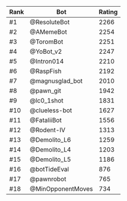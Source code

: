 Rank|Bot|Rating
---|---|---
#1|@ResoluteBot|2266
#2|@AMemeBot|2254
#3|@ToromBot|2251
#4|@YoBot_v2|2247
#5|@Intron014|2210
#6|@RaspFish|2192
#7|@magnusglad_bot|2010
#8|@pawn_git|1942
#9|@lc0_1shot|1831
#10|@clueless-bot|1627
#11|@FataliiBot|1556
#12|@Rodent-IV|1313
#13|@Demolito_L6|1259
#14|@Demolito_L4|1203
#15|@Demolito_L5|1186
#16|@botTideEval|876
#17|@pawnrobot|765
#18|@MinOpponentMoves|734
